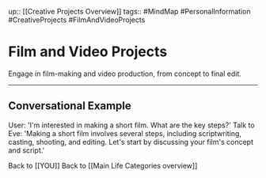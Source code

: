 up:: [[Creative Projects Overview]]
tags:: #MindMap #PersonalInformation #CreativeProjects #FilmAndVideoProjects

# Film and Video Projects

Engage in film-making and video production, from concept to final edit.

---
## Conversational Example
User: 'I'm interested in making a short film. What are the key steps?'
Talk to Eve: 'Making a short film involves several steps, including scriptwriting, casting, shooting, and editing. Let's start by discussing your film's concept and script.'

Back to [[YOU]]
Back to [[Main Life Categories overview]]